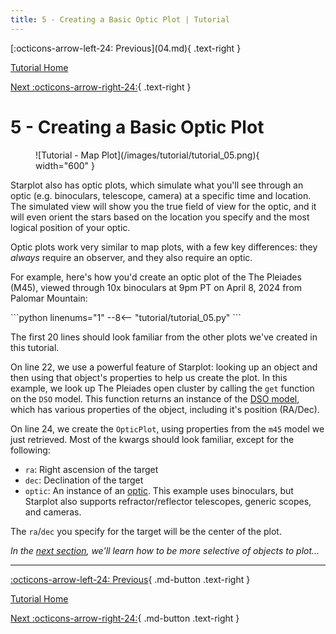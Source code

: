```yaml
---
title: 5 - Creating a Basic Optic Plot | Tutorial 
---
```


<div class="flex-space-between tutorial-top-nav" markdown>
  [:octicons-arrow-left-24: Previous](04.md){ .text-right }

  [Tutorial Home](/tutorial)

  [Next :octicons-arrow-right-24:](06.md){ .text-right }
  <br/>
</div>

# 5 - Creating a Basic Optic Plot

<figure markdown="span">
  ![Tutorial - Map Plot](/images/tutorial/tutorial_05.png){ width="600" }
</figure>

Starplot also has optic plots, which simulate what you'll see through an optic (e.g. binoculars, telescope, camera) at a specific time and location. The simulated view will show you the true field of view for the optic, and it will even orient the stars based on the location you specify and the most logical position of your optic.

Optic plots work very similar to map plots, with a few key differences: they *always* require an observer, and they also require an optic.

For example, here's how you'd create an optic plot of the The Pleiades (M45), viewed through 10x binoculars at 9pm PT on April 8, 2024 from Palomar Mountain:

<div class="tutorial" markdown>
```python linenums="1"
--8<-- "tutorial/tutorial_05.py"
```
</div>

The first 20 lines should look familiar from the other plots we've created in this tutorial.

On line 22, we use a powerful feature of Starplot: looking up an object and then using that object's properties to help us create the plot. In this example, we look up The Pleiades open cluster by calling the `get` function on the `DSO` model. This function returns an instance of the [DSO model](/reference-models/#starplot.DSO), which has various properties of the object, including it's position (RA/Dec).

On line 24, we create the `OpticPlot`, using properties from the `m45` model we just retrieved. Most of the kwargs should look familiar, except for the following: 

- `ra`: Right ascension of the target
- `dec`: Declination of the target
- `optic`: An instance of an [optic](/reference-opticplot/#starplot.optics.Optic). This example uses binoculars, but Starplot also supports refractor/reflector telescopes, generic scopes, and cameras.

The `ra`/`dec` you specify for the target will be the center of the plot.

*In the [next section](06.md), we'll learn how to be more selective of objects to plot...*

---
<div class="flex-space-between" markdown>

[:octicons-arrow-left-24: Previous](04.md){ .md-button .text-right }

[Tutorial Home](/tutorial)

[Next :octicons-arrow-right-24:](06.md){ .md-button .text-right }

</div>

